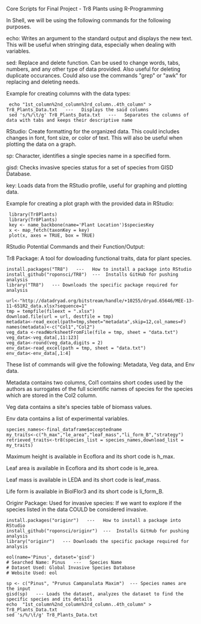 Core Scripts for Final Project - Tr8 Plants using R-Programming


In Shell, we will be using the following commands for the following purposes.

echo: Writes an argument to the standard output and displays the new text. This will be useful when stringing data, especially when dealing with variables.

sed: Replace and delete function. Can be used to change words, tabs, numbers, and any other type of data provided. Also useful for deleting duplicate occurances. Could also use the commands "grep" or "awk" for replacing and deleting needs.	

Example for creating columns with the data types:

	 echo "1st_column%2nd_column%3rd_column..4th_column" > Tr8_Plants_Data.txt   ---   Displays the said columns  
	 sed 's/%/\t/g' Tr8_Plants_Data.txt   ---   Separates the columns of data with tabs and keeps their descriptive name

RStudio: Create formatting for the organized data. This could includes changes in font, font size, or color of text. This will also be useful when plotting the data on a graph.

sp: Character, identifies a single species name in a specified form.

gisd: Checks invasive species status for a set of species from GISD Database.

key: Loads data from the RStudio profile, useful for graphing and plotting data. 

Example for creating a plot graph with the provided data in RStudio:
	
	 library(Tr8Plants)
	 library(Tr8Plants)
	 key <- name_backbone(name='Plant Location')$speciesKey
	 x <- map_fetch(taxonKey = key)
	 plot(x, axes = TRUE, box = TRUE)

RStudio Potential Commands and their Function/Output:

Tr8 Package: A tool for dowloading functional traits, data for plant species.
       
	install.packages("TR8")   ---   How to install a package into RStudio
	install_github("roponsci/TR8")  ---  Installs GitHub for pushing analysis
	library("TR8")   --- Downloads the specific package required for analysis
	
	url<-"http://datadryad.org/bitstream/handle/+10255/dryad.65646/MEE-13-11-651R2_data.xlsx?sequence=1"
	tmp = tempfile(fileext = ".xlsx")
	download.file(url = url, destfile = tmp)
	metadata<-read_excel(path=tmp,sheet="metadata",skip=12,col_names=F)
	names(metadata)<-c("Col1","Col2")
	veg_data <-readWorksheetFromFile(file = tmp, sheet = "data.txt")
	veg_data<-veg_data[,11:123]
	veg_data<-round(veg_data,digits = 2)
	env_data<-read_excel(path = tmp, sheet = "data.txt")
	env_data<-env_data[,1:4]
	
These list of commands will give the following: Metadata, Veg data, and Env data.

Metadata contains two columns, Col1 contains short codes used by the authors as surrogates of the full scientific names of species for the species which are stored in the Col2 column.

Veg data contains a site's species table of biomass values.

Env data contains a list of experimental variables.

	species_names<-final_dataframe$acceptedname
	my_traits<-c("h_max","le_area","leaf_mass","li_form_B","strategy")
	retrieved_traits<-tr8(species_list = species_names,download_list = my_traits)

Maximum height is available in Ecoflora and its short code is h_max.

Leaf area is available in Ecoflora and its short code is le_area.

Leaf mass is available in LEDA and its short code is leaf_mass.

Life form is available in BiolFlor3 and its short code is li_form_B.

Originr Package: Used for invasive species: If we want to explore if the species listed in the data COULD be considered invasive.

	install.packages("originr")   ---   How to install a package into RStudio
	install_github("roponsci/originr")  ---  Installs GitHub for pushing analysis
	library("originr")   --- Downloads the specific package required for analysis
	
	eol(name='Pinus', dataset='gisd')
	# Searched Name: Pinus   ---   Species Name
	# Dataset Used: Global Invasive Species Database
	# Website Used: eol

	sp <- c("Pinus", "Prunus Campanulata Maxim")  --- Species names are the input
	gisd(sp)   --- Loads the dataset, analyzes the dataset to find the specific species and its details
	echo  "1st_column%2nd_column%3rd_column..4th_column" > Tr8_Plants_Data.txt
	sed 's/%/\t/g' Tr8_Plants_Data.txt 

